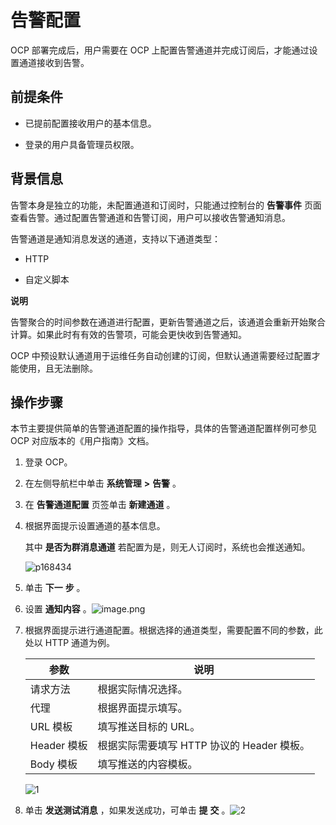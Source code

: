告警配置 
=========================

OCP 部署完成后，用户需要在 OCP 上配置告警通道并完成订阅后，才能通过设置通道接收到告警。

前提条件 
-------------------------

* 已提前配置接收用户的基本信息。

  

* 登录的用户具备管理员权限。

  




背景信息 
-------------------------

告警本身是独立的功能，未配置通道和订阅时，只能通过控制台的 **告警事件** 页面查看告警。通过配置告警通道和告警订阅，用户可以接收告警通知消息。

告警通道是通知消息发送的通道，支持以下通道类型：

* HTTP

  

* 自定义脚本

  



**说明**



告警聚合的时间参数在通道进行配置，更新告警通道之后，该通道会重新开始聚合计算。如果此时有有效的告警项，可能会更快收到告警通知。

OCP 中预设默认通道用于运维任务自动创建的订阅，但默认通道需要经过配置才能使用，且无法删除。

操作步骤 
-------------------------

本节主要提供简单的告警通道配置的操作指导，具体的告警通道配置样例可参见 OCP 对应版本的《用户指南》文档。

1. 登录 OCP。

   

2. 在左侧导航栏中单击 **系统管理** **\>** **告警** 。

   

3. 在 **告警通道配置** 页签单击 **新建通道** 。

   

4. 根据界面提示设置通道的基本信息。

   其中 **是否为群消息通道** 若配置为是，则无人订阅时，系统也会推送通知。

   ![p168434](https://help-static-aliyun-doc.aliyuncs.com/assets/img/zh-CN/0249060261/p271189.png)
   

5. 单击 **下一** **步** 。

   

6. 设置 **通知内容** 。![image.png](https://help-static-aliyun-doc.aliyuncs.com/assets/img/zh-CN/3248190061/p168435.png "image.png")

   

7. 根据界面提示进行通道配置。根据选择的通道类型，需要配置不同的参数，此处以 HTTP 通道为例。

   

   |    参数     |              说明              |
   |-----------|------------------------------|
   | 请求方法      | 根据实际情况选择。                    |
   | 代理        | 根据界面提示填写。                    |
   | URL 模板    | 填写推送目标的 URL。                 |
   | Header 模板 | 根据实际需要填写 HTTP 协议的 Header 模板。 |
   | Body 模板   | 填写推送的内容模板。                   |

   

   ![1](https://help-static-aliyun-doc.aliyuncs.com/assets/img/zh-CN/9218947061/p169823.png)
   

8. 单击 **发送测试消息** ，如果发送成功，可单击 **提** **交** 。![2](https://help-static-aliyun-doc.aliyuncs.com/assets/img/zh-CN/9218947061/p169824.png)

   




